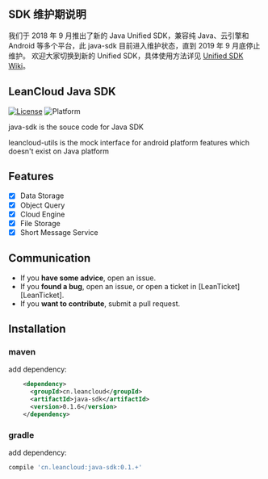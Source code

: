 ## SDK 维护期说明

我们于 2018 年 9 月推出了新的 Java Unified SDK，兼容纯 Java、云引擎和 Android 等多个平台，此 java-sdk 目前进入维护状态，直到 2019 年 9 月底停止维护。 欢迎大家切换到新的 Unified SDK，具体使用方法详见 [Unified SDK Wiki](https://github.com/leancloud/java-unified-sdk/wiki)。

## LeanCloud Java SDK

[![License](https://img.shields.io/badge/License-Apache%202.0-blue.svg)](https://opensource.org/licenses/Apache-2.0)
![Platform](https://img.shields.io/badge/platform-java-3cbe00.svg)

java-sdk is the souce code for Java SDK

leancloud-utils is the mock interface for android platform features which doesn't exist on Java platform

## Features
  * [x] Data Storage
  * [x] Object Query
  * [x] Cloud Engine
  * [x] File Storage
  * [x] Short Message Service

## Communication
  * If you **have some advice**, open an issue.
  * If you **found a bug**, open an issue, or open a ticket in [LeanTicket][LeanTicket].
  * If you **want to contribute**, submit a pull request.


## Installation

### maven

add dependency:

``` xml
    <dependency>
      <groupId>cn.leancloud</groupId>
      <artifactId>java-sdk</artifactId>
      <version>0.1.6</version>
    </dependency>
```

### gradle

add dependency:

``` gradle
compile 'cn.leancloud:java-sdk:0.1.+'

```
